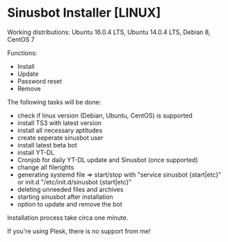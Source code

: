 # Sinusbot Installer [LINUX]

Working distributions: Ubuntu 16.0.4 LTS, Ubuntu 14.0.4 LTS, Debian 8, CentOS 7

Functions:
- Install
- Update
- Password reset
- Remove

The following tasks will be done:

- check if linux version (Debian, Ubuntu, CentOS) is supported
- install TS3 with latest version
- install all necessary aptitudes
- create seperate sinusbot user
- install latest beta bot
- install YT-DL
- Cronjob for daily YT-DL update and Sinusbot (once supported)
- change all filerights
- generating systemd file => start/stop with "service sinusbot {start|etc}" or init.d "/etc/init.d/sinusbot {start|etc}"
- deleting unneeded files and archives
- starting sinusbot after installation
- option to update and remove the bot

Installation process take circa one minute.

If you're using Plesk, there is no support from me!

